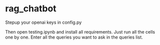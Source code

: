 # rag_chatbot

Stepup your openai keys in config.py

Then open testing.ipynb and install all requirements. Just run all the cells one by one. Enter all the queries you want to ask in the queries list.
